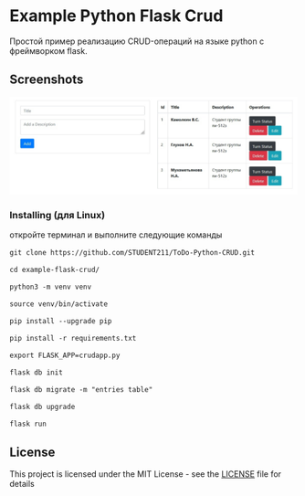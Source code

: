 # Example Python Flask Crud

Простой пример реализацию CRUD-операций на языке python с фреймворком flask.
 
## Screenshots


![image](screenshot.png)  
 
 
### Installing (для Linux)

откройте терминал и выполните следующие команды


```
git clone https://github.com/STUDENT211/ToDo-Python-CRUD.git
```
```
cd example-flask-crud/
```
```
python3 -m venv venv
```
```
source venv/bin/activate
```
```
pip install --upgrade pip
```
```
pip install -r requirements.txt
```
```
export FLASK_APP=crudapp.py
```
```
flask db init
```
```
flask db migrate -m "entries table"
```
```
flask db upgrade
```
```
flask run
```

## License

This project is licensed under the MIT License - see the [LICENSE](LICENSE) file for details
